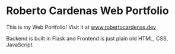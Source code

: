 # Roberto Cardenas Web Portfolio

This is my Web Portfolio! Visit it at www.robertocardenas.dev

Backend is built in Flask and Frontend is just plain old HTML, CSS, JavaScript.
